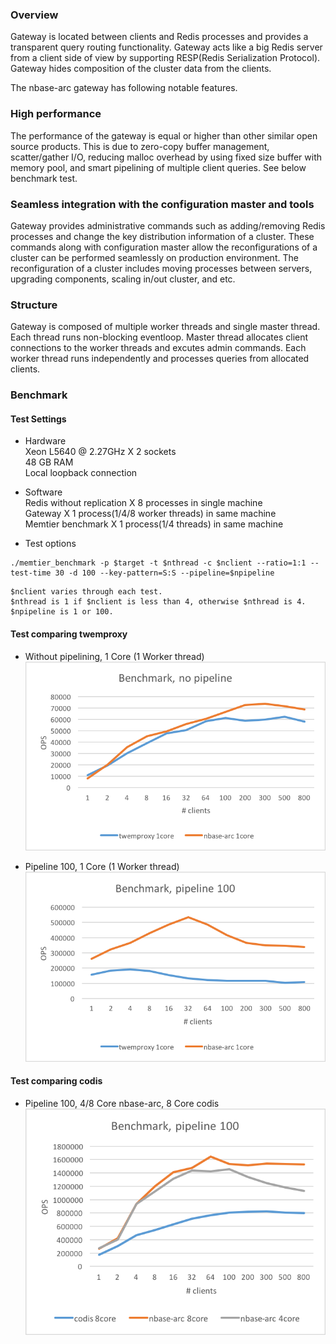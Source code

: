 ### Overview
Gateway is located between clients and Redis processes and provides a transparent query routing functionality.  Gateway acts like a big Redis server from a client side of view by supporting RESP(Redis Serialization Protocol). Gateway hides composition of the cluster data from the clients.

The nbase-arc gateway has following notable features.

### High performance
The performance of the gateway is equal or higher than other similar open source products. This is due to zero-copy buffer management, scatter/gather I/O, reducing malloc overhead by using fixed size buffer with memory pool, and smart pipelining of multiple client queries. See below benchmark test.

### Seamless integration with the configuration master and tools
Gateway provides administrative commands such as adding/removing Redis processes and change the key distribution information of a cluster. These commands along with configuration master allow the reconfigurations of a cluster can be performed seamlessly on production environment. The reconfiguration of a cluster includes moving processes between servers, upgrading components, scaling in/out cluster, and etc. 

### Structure
Gateway is composed of multiple worker threads and single master thread. Each thread runs non-blocking eventloop. Master thread allocates client connections to the worker threads and excutes admin commands. Each worker thread runs independently and processes queries from allocated clients.

### Benchmark

#### Test Settings
* Hardware  
    Xeon L5640 @ 2.27GHz X 2 sockets  
    48 GB RAM  
    Local loopback connection

* Software  
    Redis without replication X 8 processes in single machine  
    Gateway X 1 process(1/4/8 worker threads) in same machine  
    Memtier benchmark X 1 process(1/4 threads) in same machine

* Test options
```
./memtier_benchmark -p $target -t $nthread -c $nclient --ratio=1:1 --test-time 30 -d 100 --key-pattern=S:S --pipeline=$npipeline
```

    $nclient varies through each test.
    $nthread is 1 if $nclient is less than 4, otherwise $nthread is 4.
    $npipeline is 1 or 100.


#### Test comparing twemproxy
* Without pipelining, 1 Core (1 Worker thread)
![Without pipelining](/doc/images/arc_twemproxy_wo_pipeline.png)

* Pipeline 100, 1 Core (1 Worker thread)
![Pipeline 100](/doc/images/arc_twemproxy_pipeline.png)

#### Test comparing codis
* Pipeline 100, 4/8 Core nbase-arc, 8 Core codis
![Pipeline 100](/doc/images/arc_codis.png)
